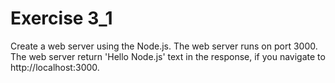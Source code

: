 # Exercise 3_1

Create a web server using the Node.js. The web server runs on port 3000. The web server return 'Hello Node.js' text in the response, if you navigate to http://localhost:3000.